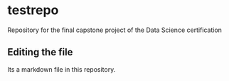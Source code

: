# testrepo
Repository for the final capstone project of the Data Science certification
## Editing the file
Its a markdown file in this repository.
